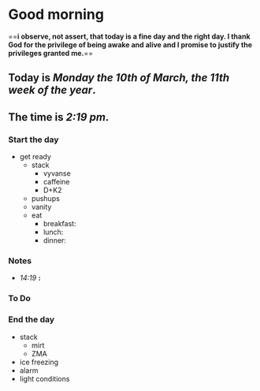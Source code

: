 # Good morning

==**i observe, not assert, that today is a fine day and the right day. I thank God for the privilege of being awake and alive and I promise to justify the privileges granted me.**==

## Today is ***Monday the 10th of March, the 11th week of the year***.
## The time is ***2:19 pm***.
### Start the day
* get ready
	* stack
		* vyvanse
		* caffeine
		* D+K2
	* pushups
	* vanity
	* eat
		* breakfast:
		* lunch:
		* dinner:


### Notes

* *14:19* **:**   


### To Do

### End the day
* stack
	* mirt
	* ZMA
* ice freezing
* alarm
* light conditions

